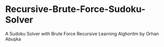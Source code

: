 # Recursive-Brute-Force-Sudoku-Solver
A Sudoku Solver with Brute Force Recursive Learning Alghoritm by Orhan Abuşka
